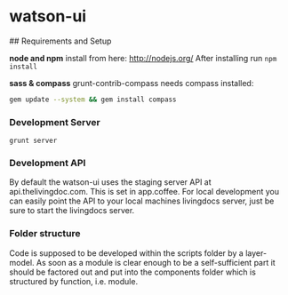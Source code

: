 # watson-ui

## Requirements and Setup

**node and npm**
install from here: http://nodejs.org/
After installing run `npm install`

**sass & compass**
grunt-contrib-compass needs compass installed:
```bash
gem update --system && gem install compass
```

### Development Server

`grunt server`

### Development API

By default the watson-ui uses the staging server API at api.thelivingdoc.com. This is set in app.coffee. For local development you can easily point the API to your local machines livingdocs server, just be sure to start the livingdocs server.

### Folder structure

Code is supposed to be developed within the scripts folder by a layer-model. As soon as a module is clear enough to be a self-sufficient part it should be factored out and put into the components folder which is structured by function, i.e. module.
